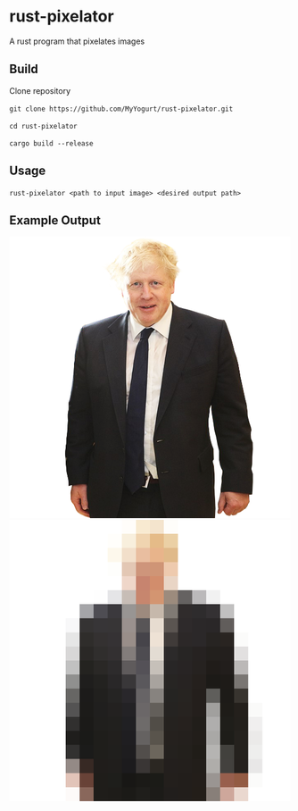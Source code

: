 # rust-pixelator
A rust program that pixelates images

## Build

Clone repository

`git clone https://github.com/MyYogurt/rust-pixelator.git`

`cd rust-pixelator`

`cargo build --release`

## Usage

`rust-pixelator <path to input image> <desired output path>`

## Example Output

![Boris Johnson](images/bojo.png) ![Pixelated Boris Johnson](images/pixelated.png)